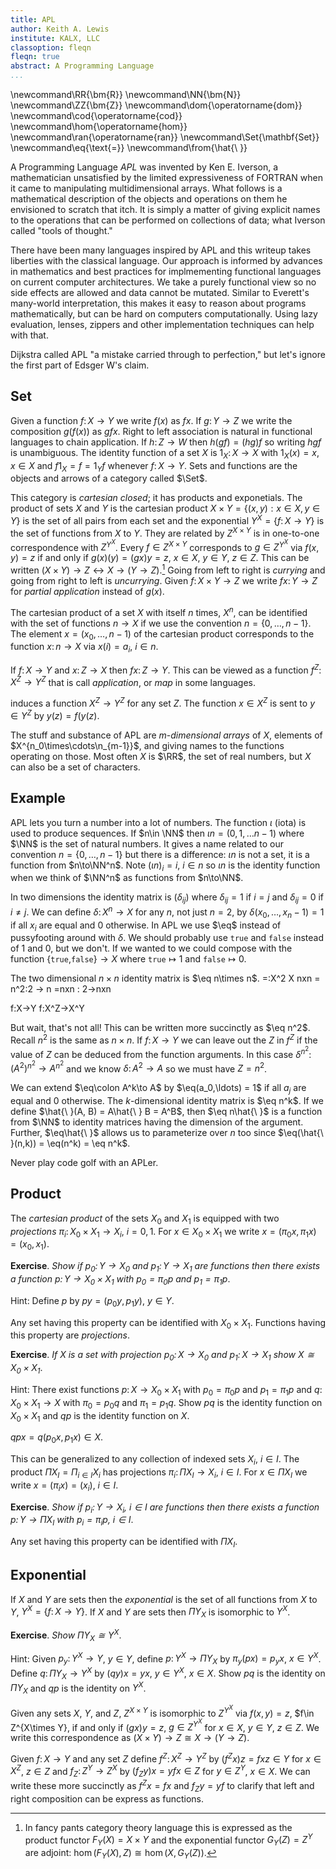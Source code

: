 ```yaml
---
title: APL
author: Keith A. Lewis
institute: KALX, LLC
classoption: fleqn
fleqn: true
abstract: A Programming Language
...
```


\newcommand\RR{\bm{R}}
\newcommand\NN{\bm{N}}
\newcommand\ZZ{\bm{Z}}
\newcommand\dom{\operatorname{dom}}
\newcommand\cod{\operatorname{cod}}
\newcommand\hom{\operatorname{hom}}
\newcommand\ran{\operatorname{ran}}
\newcommand\Set{\mathbf{Set}}
\newcommand\eq{\text{$=$}}
\newcommand\from{\hat{\ }}

A Programming Language _APL_ was invented by Ken E. Iverson, a mathematician
unsatisfied by the limited expressiveness of FORTRAN when it came to manipulating
multidimensional arrays. What follows is a mathematical description of
the objects and operations on them he envisioned to scratch that itch.
It is simply a matter of giving explicit names to the operations that can be
performed on collections of data; what Iverson called "tools of thought."

There have been many languages inspired by APL and this writeup takes
liberties with the classical language.  Our approach is informed by
advances in mathematics and best practices for implmementing functional
languages on current computer architectures. 
We take a purely functional view so no side effects are allowed and data cannot
be mutated.  Similar to Everett's many-world interpretation, this makes
it easy to reason about programs mathematically, but can be hard on
computers computationally.  Using lazy evaluation, lenses, zippers and
other implementation techniques can help with that.

Dijkstra called APL "a mistake carried through to perfection,"
but let's ignore the first part of Edsger W's claim.

## Set

Given a function $f\colon X\to Y$ we write $f(x)$ as $fx$.
If $g\colon Y\to Z$ we write the composition $g(f(x))$ as $gfx$.
Right to left association is natural in functional languages
to chain application. If $h\colon Z\to W$ then $h(gf) = (hg)f$
so writing $hgf$ is unambiguous. The identity function of a
set $X$ is $1_X\colon X\to X$ with $1_X(x) = x$, $x\in X$
and $f1_X = f = 1_Yf$ whenever $f\colon X\to Y$.
Sets and functions are the objects and arrows of a category
called $\Set$.

This category is _cartesian closed_; it has products and exponetials.
The product of sets $X$ and $Y$ is the cartesian product
$X\times Y = \{(x,y):x\in X, y\in Y\}$ is the set of all pairs from each set
and the exponential $Y^X = \{f\colon X\to Y\}$ is the set of functions
from $X$ to $Y$. They are related by $Z^{X\times Y}$ is in one-to-one
correspondence with $Z^{Y^X}$. Every $f\in Z^{X\times Y}$ corresponds
to $g\in Z^{Y^X}$ via $f(x,y) = z$ if and only if $g(x)(y) = (gx)y = z$,
$x\in X$, $y\in Y$, $z\in Z$.
This can be written $(X\times Y)\to Z \leftrightarrow X\to(Y\to Z)$.[^1]
Going from left to right is _currying_ and going from right to left
is _uncurrying_. Given $f\colon X\times Y\to Z$ we write $fx\colon Y\to Z$
for _partial application_ instead of $g(x)$.

[^1]: In fancy pants category theory language this is expressed as
the product functor $F_Y(X) = X\times Y$ and the exponential functor
$G_Y(Z) = Z^Y$ are adjoint: $\hom(F_Y(X),Z)\cong\hom(X,G_Y(Z))$.

The cartesian product of a set $X$ with itself $n$ times, $X^n$, can be identified
with the set of functions $n\to X$ if we use the convention 
$n = \{0,\ldots,n-1\}$. The element $x = (x_0,\ldots,n-1)$ of the
cartesian product corresponds to the function $x\colon n\to X$ via $x(i) = a_i$, $i\in n$.

If $f\colon X\to Y$ and $x\colon Z\to X$ then $fx\colon Z\to Y$.
This can be viewed as a function $f^Z\colon X^Z\to Y^Z$ that is
call _application_, or _map_ in some languages.

induces a function $X^Z\to Y^Z$ for any set $Z$.
The function $x\in X^Z$ is sent to $y\in Y^Z$ by $y(z) = f(y(z)$.

The stuff and substance of APL are $m$-_dimensional arrays_ of $X$,
elements of $X^{n_0\times\cdots\n_{m-1}}$, and giving names to the
functions operating on those. Most often $X$ is $\RR$, the set of
real numbers, but $X$ can also be a set of characters.

## Example

APL lets you turn a number into a lot of numbers.
The function $\iota$ (iota) is used to produce sequences. If $n\in \NN$ then
$\iota n = (0, 1, \ldots n-1)$ where $\NN$ is the set of natural numbers. 
It gives a name related to our convention $n = \{0,\ldots, n-1\}$ but there
is a difference: $\iota n$ is not a set, it is a function from $n\to\NN^n$.
Note $(\iota n)_i = i$, $i\in n$ so $\iota n$ is the identity function
when we think of $\NN^n$ as functions from $n\to\NN$.

In two dimensions the identity matrix is $(\delta_{ij})$
where $\delta_{ij} = 1$ if $i = j$ and $\delta_{ij} = 0$ if $i \not= j$.
We can define $\delta\colon X^n\to X$ for any $n$, not just $n = 2$,
by $\delta(x_0,\ldots,x_n-1) = 1$ if all $x_i$ are equal and $0$ otherwise.
In APL we use $\eq$ instead of pussyfooting around with $\delta$.
We should probably use `true` and `false` instead of $1$ and $0$,
but we don't. If we wanted to we could compose with the function
$\{$`true`$,$`false`$\}\to X$ where `true`$\mapsto 1$ and `false`$\mapsto 0$.

The two dimensional $n\times n$ identity matrix is $\eq n\times n$.
=:X^2 X nxn = n^2:2 -> n  =nxn : 2->nxn

f:X->Y f:X^Z->X^Y

But wait, that's not all! This can be written more succinctly
as $\eq n^2$. Recall $n^2$ is the same as $n\times n$.
If $f\colon X\to Y$ we can
leave out the $Z$ in $f^Z$ if the value of $Z$ can be deduced
from the function arguments. In this case $\delta^{n^2}\colon (A^2)^{n^2}\to A^{n^2}$
and we know $\delta\colon A^2\to A$ so we must have $Z = n^2$.

We can extend $\eq\colon A^k\to A$ by $\eq(a_0,\ldots) = 1$ if all $a_j$ are
equal and 0 otherwise.
The $k$-dimensional identity matrix is $\eq n^k$. If we
define $\hat{\ }(A, B) = A\hat{\ } B = A^B$,
then $\eq n\hat{\ }$ is
a function from $\NN$ to identity matrices having the dimension of the argument.
Further, $\eq\hat{\ }$ allows us to parameterize over $n$ too since
$\eq(\hat{\ }(n,k)) = \eq(n^k) = \eq n^k$.

Never play code golf with an APLer.


## Product

The _cartesian product_ of the sets $X_0$ and $X_1$
is equipped with two _projections_ $\pi_i\colon X_0\times X_1\to X_i$, $i=0,1$.
For $x\in X_0\times X_1$ we write $x = (\pi_0 x, \pi_1 x) = (x_0, x_1)$.

__Exercise__. _Show if $p_0\colon Y\to X_0$ and $p_1\colon Y\to X_1$ are functions
then there exists a function $p\colon Y\to X_0\times X_1$ with $p_0 = \pi_0 p$
and $p_1 = \pi_1 p$_.

Hint: Define $p$ by $py = (p_0y, p_1y)$, $y\in Y$.

Any set having this property can be identified with $X_0\times X_1$.
Functions having this property are _projections_.

__Exercise__. _If $X$ is a set with projection $p_0\colon X\to X_0$ and
$p_1\colon X\to X_1$ show $X\cong X_0\times X_1$_.

Hint: There exist functions $p\colon X\to X_0\times X_1$ with $p_0 = \pi_0p$
and $p_1 = \pi_1p$ and $q\colon X_0\times X_1\to X$ with $\pi_0 = p_0q$
and $\pi_1 = p_1q$. Show $pq$ is the identity function on $X_0\times X_1$
and $qp$ is the identity function on $X$.

$qpx = q(p_0x, p_1x) \in X$. 

This can be generalized to any collection of indexed sets $X_i$, $i\in I$.
The product $\Pi X_I = \Pi_{i\in I} X_i$ has projections $\pi_i\colon \Pi X_I\to X_i$, $i\in I$.
For $x\in \Pi X_I$ we write $x = (\pi_i x) = (x_i)$, $i\in I$.

__Exercise__. _Show if $p_i\colon Y\to X_i$, $i\in I$ are functions
then there exists a function $p\colon Y\to \Pi X_I$ with $p_i = \pi_i p$, $i\in I$_.

Any set having this property can be identified with $\Pi X_I$.

## Exponential

If $X$ and $Y$ are sets then the _exponential_ is the set of all functions
from $X$ to $Y$, $Y^X = \{f\colon X\to Y\}$. If $X$ and $Y$ are sets
then $\Pi Y_X$ is isomorphic to $Y^X$.

__Exercise__. _Show $\Pi Y_X\cong Y^X$_.

Hint: Given $p_y\colon Y^X\to Y$, $y\in Y$,
define $p\colon Y^X\to \Pi Y_X$ by $\pi_y(px) = p_yx$, $x\in Y^X$.
Define $q\colon\Pi Y_X\to Y^X$ by $(qy)x = yx$, $y\in Y^X$, $x\in X$.
Show $pq$ is the identity on $\Pi Y_X$ and $qp$ is the identity on $Y^X$.

Given any sets $X$, $Y$, and $Z$, $Z^{X\times Y}$ is isomorphic to $Z^{Y^X}$
via $f(x,y) = z$, $f\in Z^{X\times Y}, if and only if $(gx)y = z$, $g\in Z^{Y^X}$
for $x\in X$, $y\in Y$, $z\in Z$.
We write this correspondence as $(X\times Y)\to Z \cong X\to(Y\to Z)$.

Given $f\colon X\to Y$ and any set $Z$
define $f^Z\colon X^Z\to Y^Z$ by $(f^Zx)z = fxz\in Y$ for $x\in X^Z$, $z\in Z$
and $f_Z\colon Z^Y\to Z^X$ by $(f_Zy)x = yfx\in Z$ for $y\in Z^Y$, $x\in X$.
We can write these more succinctly as $f^Zx = fx$ and $f_Zy = yf$ to
clarify that left and right composition can be express as functions.

<!--

The 

## Category Theory

We put on our Category Theory spectacles to clarify the fundamental data
structures and transformations between them. The
Curry-Howard-Lambek equivalence shows certain classes of proofs and the $\lambda$-calculus,
are identical to _cartesian closed cateories_.

A CCC has a _product_ and _exponential_. The product behaves like the cartesion product
of sets and the exponential represents functions between sets. Every object $Y$ defines
adjoint functors $F_Y(X) = X\times Y$ and $G_Y(Z) = Z^Y$ that are related by
$\hom(F_Y(X), Z)\cong \hom(X, G_Y(Z))$, which is natural in both $X$ and $Z$.
We write the explict correspondence as $(X\times Y)\to Z\leftrightarrow X\to(Y\to Z)$.
Going from the left to the right form is _currying_. Going from the right to the left
form is _uncurrying_.

The _counit_ of this adjunction is the
_evaluation map_ $e_{Y,Z}\colon Z^Y\times Y\to Z$. It takes a function and
evaluates it at a value in categories that have functions and values.

We can use the evaluation map and currying to define composition using arrows.
If $f\colon X\to Y$ then for any for any object $Z$,
$fe_{X,Z}\colon X^Z \times Z)\to Y$
and $f^Z\colon X^Z\to Y^Z$ is the curried form.
Since $A\times B$ is isomorphic to $B\times A$
we can write $e_{Y,Z}\colon Y\times Z^Y\to Z$
Its curried form is $Y\to (Z^Y)^Z$ so $fe_{Y,Z}\colon X\to (Z^Y)^Z$.
uncurrying give $X\times Z^Y\to Z$ and $X^Z$ ???

In category theory the product of two objects $A_0$ and $A_1$,
$A_0\times A_1$, is defined by two arrows $\pi_0 A_0\times A_1\to A_0$
and $\pi_1\colon A_0\times A_1\to A_1$ that satisfy the property: if
$p_0\colon B\to A_0$ and $p_1\colon B\to A_1$ then there exists an arrow
$p\colon B\to A_0\times A_1$ with $p_0 = \pi_0 p$ and $p_1 \pi_1 p$.

Any object $A'$ with arrows $\pi_0'\colon A'\to A_0$ and $\pi_1'\colon A'\to A_1$
satisfying this property is isomorphic to the product $A_0\times A_1$.
Arrows satisfying this property are called _projections_.

In a CCC the homsets can be identified with an object in the category,
$\hom(A,B)$ can be identified with the exponential $B^A$.
This is the key to functional programming using first-class functions.

The product of $A_0$ and $A_1$ can be written $\Pi_{i\in\{0,1\}} A_i$.
This can be generalized to a product over any index set $I$.
The product $\Pi A_I = \Pi_{i\in I} A_i$ is an object having projections
$\pi_i\colon\Pi A_I\to A_i$.

We can also define products for a single object. Let $\Pi_B A$ be ....
In a CCC $A^B$ is isomorphic to $\Pi_B A$. This generalizes[^1]
the notion $A^B = A\times\cdots\times A$ $B$ times.

[^1] Out the wazoo.

### Set

We only consider the category $\Set$ of sets and functions, which is
a CCC, as we will now prove.  The function $f\colon (X\times Y)\to Z$
corresponds to the function $g\colon X\to (Y\to Z)$ via $f(x,y) = z$
if and only if $g(x)y = (g(x))(y) = z$.  The evaluation function takes
a function $h\colon Y\to Z$ and a value $y\in Y$ to produce $h(y)\in Z$.

If $f\colon X\to Y$ then for any set $Z$, $(f^Z(x))z = f(x(z))$ where
$x\colon Z\to X$ and $(f_Z(y))x = y(f(x))$ where $y\colon Y\to Z$.
We can fly first class and write this as $f^Zx = fx$ and $f_Zy = yf$
to see that composition on either the left or the right can indeed be
expressed as a function.

APL is concerned with products and functions between them (exponentials).
Currying lets us reduce functions on a product to functions of one variable.
Exponents allows us to express functions between objects as another object.
This is the core of any language with first-class functions that can
be passed to other functions as data.

A key relationship between products and exponentials is that $A\times A$
can be identified with $A^2$ where $2 = \{0,1\}$.
The pair $(a_0, a_1)$ corresponds to the function $a(0) = a_0$ and $a(1)
= a_1$.  For any natural number $n\in\NN$, $\Pi_n A$ can be identified
with $A^n$, where $\Pi_n A$ is the $n$-fold cartesian product of $A$. The
correspondence is $(a_i)\in \Pi_n A$ corresponds to $a\in A^n$ via $a(i)
= a_i$, $i\in n = \{0,\ldots,n-1\}$.

__Exercise__. _Show $A$ is in one-to-one correspondence with $A^1$_.

The elements of $A^n$ are
called (one dimensional) _arrays_.  They are sometimes called
vectors, but that collides with the term for elements of a vector space.

APL is quite handy for dealing with linear algebra. An element
of $A^{n\times n}$ corresponds to an $n\times n$ matrix taking
values in $A$. The matrix $(a_{i,j})$, $a_{i,j}\in A$, $0\le i,j < n$,
corresponds to the
function $a\colon n\times n\to A$ via $a(i,j) = a_{i,j}$.

It is even handier when dealing with higher dimensional data.
An $n_0\times\cdots$ dimensional cube taking values in $A$
is just an element of $A^{n_0\times\cdots}$. APL provides
primitives for slicing and dicing along any dimensions.

## Data and Operators

Let $\RR$ be the real numbers, or their computer approximation: 64-bit IEEE floating point numbers.
Let $\NN$ be the natural numbers and $\ZZ$ be the integers. These are represented by unsigned
and signed integers respectively on a computer. They can be categorized by the number of bits
used in their computer representation. Mathematically, $\NN\subseteq\ZZ\subseteq\RR$ but
it gets more complicated when considering computer implimentations. APL, like most computer
languages, _implicitly promotes_ types to their smallest common type. This leads to problems
like the fact that while 32-bit integers can be exactly represented by 64-bit floating point
numbers, 64-bit integers cannot. We will ignore these problems
and assume all numeric values are real numbers.

The basic data type in APL is a multidimensional array in $\RR^{\times n*}$ where
$n^*\in\NN^* = \cup_{n\ge0}\NN$ is a finite sequence of natural numbers
and $\times$ is the cartesian product. If $X$ is a monoid with binary operator
$\otimes$ and identity $1$ we can extend $\otimes\colon X^2\to X$ to
$\otimes\colon X^*\to X$ by defining $\otimes(x_0\ldots, x_n) =
= x_0\otimes\cdots\otimes x_n$.

### Shape

The exponential $Y^X$ is the set of all functions from $X\to Y$.
The domain of $f\in Y^X$ is $X$ and its codomain is $Y$.
In APL the _monadic_ $\rho$ operator takes an exponential to its domain.
A better name might be $\log$ since $\rho Y^X = X$.
Note $\rho$ is not a function from $Y^X$ to $X$, it is a functions
from exponentials to sets. For every $f\in Y^X$ we have $\rho f = X$.

...

Given $f\in Y^X$ and $g\in X^W$ the composition $fg\in Y^W$.

composition gives an element $fg\in Y^W$.


## Preliminaries

A _relation_ on the sets $A$ and $B$ is a subset $R\subseteq A\times B$.
It is customary to write $aRb$ for $(a,b)\in R$.  The _right coset_
of $a\in A$ under $R$ is $aR = \{b\in B:aRb\}$ and the _left coset_ of $b\in B$
under $R$ is $Rb = \{a\in A:aRb\}$.  If $X\subseteq A$ we define the _push forward_
of $X$ under $R$ to be $XR = \cup_{x\in X}xR\subseteq B$ If $Y\subseteq B$
the _pull back_ of $Y$ under $R$ is $RY = \cup_{y\in Y}Ry\subseteq A$.
The _domain_ of a relation $R\subseteq A\times B$ is $\dom R = RB$ and the
_range_, or _codomain_, is $\cod R = AR$.

A relation is a _function_ if and only if all right cosets are
singletons. In this case we write $R\colon A\to B$ and $R(a) = b$ for
$aRb$ where $b$ is the unique element of the right coset $aR$.
The push forward of $X\subseteq A$ is written $R(X)$ if $R$ is a function.

If all right cosets are singletons or empty we call $R$ a _partial function_.
Every partial function can be augmented to a function by adding a special
element $\bot\not\in B$ to $B$ and defining $\underline{R}\colon A\to B\cup\{\bot\}$
by $\underline{R}(a) = R(a)$ if $a\in\dom R$ and $\underline{R}(a') = \bot$ if $a'\not\in\dom R$.

## Exponential

If $A$ and $B$ are sets then the _exponential_ is the set of all functions
from $B$ to $A$, $A^B = \{f\colon B\to A\}$.
If $n\in\mathbf{N}$ is a natural numbers we identify it with the set $\{0,\ldots, n - 1\}$
so $A^n = \{(a_1,\ldots,a_n)\colon a_i\in A, 1\le i\le n\}$ represents the
functions $a\colon n\to A$ where $a(i) = a_i$.

## Product

The _cartesian product_ of the sets $A_0$ and $A_1$ is the set of all pairs
of element where the first item belongs to $A_0$ and the second item belongs
to $A_1$, $A_0\times A_1 = \{(a_0,a_1):a_0\in A_0 \text{ and } a_1\in A_1\}$.
It is equipped with two
_projections_ $\pi_0\colon A_0\times A_1\to A_0$ where $\pi_0((a_0,a_1)) = a_0$
and $\pi_1\colon A_0\times A_0\to A_1$ where $\pi_1((a_0,a_1)) = a_1$.

__Exercise__. _Show if $p_0\colon B\to A_0$ and $p_1\colon B\to A_1$ are functions
then there exists a function $p\colon B\to A_0\times A_1$ with $p_0 = \pi_0 p$
and $p_1 = \pi_1 p$_.

Any set having this property can be identified with $A_0\times A_1$.

## Union

The _union_ of the sets $A_0$ and $A_1$ is the collection of elements belonging to either
$A_0$ or $A_1$, $A_0\cup A_1 = \{a:a\in A_0 \text{ or } a\in A_1\}$.
The _disjoint union_ is similar to the union but includes
information about where elements in the union originated.
$A_0\sqcup A_1 = (\{0\}\times A_0)\cup (\{1\}\times A_1)$.
It is equipped with two _inclusions_ $\nu_0\colon A_0\to A_0\sqcup A_1$ by
$\nu_0(a_0) = (0,a_0)$ and $\nu_1\colon A_1\to A_0\sqcup A_1$ by
$\nu_1(a_1) = (1,a_1)$.
Note $A_i$ is in one-to-one correspondence with $\{i\}\times A_i$
via $a_i \leftrightarrow (i, a_i)$ for $a_i\in A_i$, $i = 0,1$.

__Exercise__. _Show if $n_0\colon A_0\to B$ and $n_1\colon A_1\to B$ are functions
then there exists a function $n\colon A_0\sqcup A_1\to B$ with $n_0 = n\nu_0$
and $n_1 = n\nu_1$_.

Any set having this property can be identified with $A_0\sqcup A_1$.

__Exercise__. _Show $a\in A_0\cap A_1$ if and only if $(0,a)$ and $(1,a)$ belong to $A_0\sqcup A_1$_.

Note $A_0\sqcup A_1\subseteq 2\times (A_0\cup A_1)$ where $2 = \{0,1\}$ so the disjoint
union is a relation with $\cod A_0\sqcup A_1 = A_0\cup A_1$.
The left coset of $a\in A_0\cup A_1$ is the set
$(A_0\sqcup A_1)a = \{i\in 2:(i,a)\in A_0\sqcup A_1\}$ so $a\in A_0\cap A_1$
if and only if $(A_0\sqcup A_1)a = 2$.

The disjoint union defines a function $A_0\cup A_1\to\mathcal{P}(2)$
by $a\mapsto (A_0\sqcup A_1)a$. The intersection is the pull back of
$2 = \{0,1\}\in\mathcal{P}(2)$.

## Pair

A _pair_ in $A_0\times A_1$ can be identified with an element $a\in (A_0\sqcup A_1)^2$.
The pair $a = (a_0,a_1)$  corresponds to the function with $a(0) = (0,a_0)$
and $a(1) = (1,a_1)$. Note that not every function in $(A_0\sqcup A_1)^2$
corresponds to a pair. The function $a\in(A_0\sqcup A_1)^2$ comes from a pair
if and only if $a(0)\in \{0\}\times A_0$ and $a(1)\in \{1\}\times A_1$.

If $A_0 = A_1 = A$ then $A\times A$ is in one-to-one correspondence with $A^2$.
The pair $(a_0,a_1)$ corresponds to the function $a\in A^2$ defined by
$a(0) = a_0$ and $a(1) = a_1$.

It is not the case $A\times A$ is in one-to-one correspondence with $(A\sqcup A)^2$.

__Exercise__. _Show $A\sqcup A = 2\times A$_.

## Tuple

Products and unions can be defined for any collection of sets $X_i$, $i\in I$.
The product $\Pi X_I = \Pi_{i\in I} X_i$ has projections $\pi_i\colon \Pi X_I\to X_i$
where $\pi_i(x) = x_i$, $i\in I$.  The elements of a cartesian product are called _tuples_.

__Exercise__. _Show if $p_i\colon Y\to X_i$, $i\in I$, are functions then there exists a function
$p\colon Y\to\Pi X_I$ with $p_i = \pi_i p$_.

If $f_i\colon X_i\to X_i$, $i\in I$, then $\Pi_{i\in I} = \Pi f_I\colon \Pi X_I\to \Pi X_I$
by $(x_i)\mapsto (f_i(x_i))$, $i\in I$. In terms of projections $\pi_i\Pi f_I = f_i\pi_i$.

More generally, if $Y_j$, $j\in J$ is another collection of sets and $\sigma\colon I\to J$
then we get a map $\Pi f_{I,\sigma}\colon \Pi X_I\to \Pi Y_J$
by $x\mapsto x\sigma$ where $(x_i)\mapsto (y_{\sigma(i})$.
In terms of projections this is $\pi_j^Y x\sigma = 

Every function $\sigma\colon I\to I$ induces a map $\Pi X_I\to \Pi X_{\sigma(I)}$
by $x\mapsto x\sigma$ where $(x_i)\mapsto (x_{\sigma(i)}$).

__Exercise__. _If $\sigma$ is bijective then $\Pi X_I$ and $\Pi X_{\sigma(I)}$
are isomorphic_.

In particular $X_0\times X_1$ is isomorphic to $X_1\times X_0$. We say
cartesian products are commutative up to isomorphism.




We can define projections $\pi_J\colon \Pi X_I\to \Pi X_J$ for $J\subseteq I$
by $\pi_J = \Pi_{j\in J}\pi_j$.

It is also the case $X_0\times(X_1\times X_2)$ and $(X_0\times X_1)\times X_2$
are isomorphic to $X_0\times X_1\times X_2$. We say cartesian products are
associative up to isomorphism. This can be proved using the properties of projections.

If $p_i\colon Y\to X_i$, $i = 0,1,2$, there exists a map $q\colon Y\to X_1\times X_2$
with $p_i = \pi_i q$, $q = 1,2$,
hence there also exists a map $r\colon Y\to X_0\times(X_1\times X_2)$
with $pi_0 = \pi_0 r$ and $r = \pi_{12) r$ where $\pi_{12}$ is the projection
for the se
This shows $X_0\times(X_1\times X_2)$ is isomorphic to $X_0\times X_1\times X_2$.

We can identify $\Pi X_I$ with a subset of $(\sqcup X_I)^I$
via $x\leftrightarrow\underline{x}$ where $\underline{x}(i) = (i,\pi_i x)$.
If $\sigma\colon I\to I$ then the composition $\underline{x}\sigma$
belongs to $(\sqcup X_I)^I$.
Since $(\underline{x}\sigma)(i) = (\sigma(i),\pi_{\sigma(i)} x)$ this
restricts to a mapping $\Pi X_I\to \Pi X_{\sigma(I)}$.

The disjoint union is $\sqcup X_I = \cup_{i\in I} \{i\}\times X_i$ with inclusions
$\nu_i\colon X_i\to\sqcup X_I$ where $\nu_i(x_i) = (i, x_i)$, $i\in I$.

__Exercise__. _Show if $n_i\colon X_i\to Y$, $i\in I$, are functions then there exists a function
$n\colon\sqcup X_I\to Y$ with $n_i = n\nu_i$_.

Cartesian product is commutative and associative-ish.

## Curry

Exponentials and cartesian products have the property that every function
$f\colon A\times B\to C$ corresponds to a function $g\colon A\to C^B$
via $f(a,b) = c$ if and only if $g(a)(b) = (g(a))(b) = c$. This is called _currying_
and the reverse process is _uncurrying_. Using $B\to A$ for $A^B$ this
becomes $g\colon A\to (B\to C)$.

In general, if $f\colon\Pi X_I\to Y$ we can curry on $J\subseteq I$ to
get $f_J\colon\Pi X_J\to (\Pi X_{I\setminus J} \to Y)$.

We write $f(a,-)\colon B\to C$ when currying the second argument and
$f(-,b)\colon A\to C$ when currying the first argument. Using this
notation $f = f(-,-)$.

## Application

Given functions $f_i\colon X_i\to Y_i$ define _componentwise
application_ by $\Pi f_I\colon \Pi X_I\to \Pi Y_I$ where
$\pi_i^Y(\Pi f_I(x)) = f_i(\pi_i^X(x))$ or more simply,
$\pi_i^Y(\Pi f_I) = f_i\pi_i^X$.

More generally, if $\sigma\colon I\to J$ and $f_i\colon X_i\to
Y_{\sigma(i)}$ then $\Pi f_{I,\sigma}\colon X_I\to Y_{\sigma(I)}$ by
$\pi_{\sigma(i)}^Y(\Pi f_{I,\sigma}) = f_i \pi_i^X$.

If we want to be more careful about notation, as Iverson was, we should distinguish between
a function $f\colon A\to B$ and its _push forward_ $f^*\colon\mathcal{P}(A)\to\mathcal{P}(B)$
defined by $f^*(S) = \{f(s):s\in S\}\subseteq B$ for $S\subseteq A$ where
the _power set_ of $A$ is the set of all subsets of $A$, $\mathcal{P}(A) = \{S\subseteq A\}$.
Similarly, the _pull back_ of $f$ is $f_*\colon\mathcal{P}(B)\to\mathcal{P}(A)$
defined by $f_*(T) = \{s\in A:f(s)\in T\}\subseteq A$ for $T\subseteq B$.

If all $X_i$ have the common data type $X$ and $f\colon X\to Y$ we can apply the single
function $f$ to all components $f_\_\colon X_I\to Y_I$ so $f_\_(x)(i) = f(x_i)$.
In APL this is written using diaeresis $f_\_ = f¨$.


The disjoint union $\sqcup X_I = \sqcup_{i\in I}(\{i\}\times X_i)$
has inclusions $\nu_i\colon X_i\to \sqcup X_I$ where $\nu_i(x_i) = (i, x_i)$.

An element $x\in\Pi X_I$ corresponds to a function $I\to\sqcup X_I$
where $x(i) = (i,\pi_i(x))$.
An element $x\in\sqcup X_I$ corresponds to a function $I\to\sqcup X_I$
where $x(i) = (i, x_i)$.

Elements of a product are _tuples_. If all the sets in the product
are the same we call the element an _array_. They are sometimes called
vectors, but that collides with the term for elements of a vector space.

If $J\subseteq I$ let $\pi_{J}\colon X_I\to X_J$ be the _projection_ that
selects elements of $J$. If $I = n$ we write $\pi_j$ instead of $\pi_{\{j\}}$ for $j\in n$.
A _pointed set_ is a set $X$ with a special element $\star\in X$.
If the $X_i$ are pointed sets we can define the _injection_ $\nu{J}\colon X_J\to X_I$ by
replacing missing indices with the $\star$ for $X_i$, $i\not\in J$.
In APL this is written using the _backslash_ operator $J\setminus = \nu$.


A _data type_ is a set $X$ together with a collection of operations involving $X$.
We assume $X$ is finite in what follows since we
are concerned with computer implementation.
Given data types from some index set $X_i$, $i\in I$,
their cartesian product is $X_I = \Pi_{i\in I}X_i$. The projections
$\pi_i\colon X_I\to X_i$ are defined by $\pi_i(x) = x_i$ for
$x\in X_I$. 

## One Dimension

### Sequence

The set of all sequences from $X$ is $X^* = \cup_{n\in \mathbf{N}} X^n$.
Each element has the form $(x_0,\ldots,x_{n-1})$ for $x_i\in X$ but
it does not necessarily mean all elements are stored somewhere.
The unary operator `?:X^* -> bool` tests if a seqence is not empty.
The binary operator `@`
returns the first element of the sequence.
More generally, `@:N x X^* -> X` returns the $n$-th element
and is called _pick_. Its default argument is `0`.
Use `n @` to return the $n$-th element.
The operator `<` removes
the first element of the sequence and is called _take_. Use `n <` to remove the first
$n$ elements.

Let `s:N -> N`, then `xs` is `xs(i) = x(s(i))`.

### Iota

We have been using the convention that the natural number $n$ represents the
set $\{0,1,\ldots,n-1\}$. In APL this is given the name $\iota n$.

The function _take_ is $\uparrow \mathbf{N}\times X^{\iota n}\to X


# Reduce

If a data type $X$ is an _abelian monoid_ then we can define a measure on the
$\mathcal{P}(X)$ by $\oplus(\{x_j\})
= \oplus_j x_j$ where $\oplus$ is the binary monoid operation
and $\oplus(\emptyset) = 0$ is the identity element of the monoid.
Monoids are pointed sets with their identity being the special element.

Every abelian group is a moniod if we ignore the condition that groups
are required to have inverses. Monoids are only required to have an
associative and commutative binary operation, and an identity element.
Addition and multiplication of numbers are abelian groups.
The set $[-\infty,\infty)$ with binary
operation $x\vee y = \max\{x,y\}$ is an abelian monoid with identity
$-\infty$.  Similarly, $(-\infty,\infty]$ with $x\wedge y = \min\{x,y\}$
and identity $\infty$ is an abelian monoid.

__Exercise__. _Show $\oplus(\{s_j\}) = \oplus_j s_j$ is a well-defined measure on $X$_.

Technically we should write this as $\oplus(\{(j, s_j)\}) = \oplus_j s_j$
to avoid collapsing set elements.

Hint: Since monoid operations are associative and commutative
$\oplus(\{x_1,\ldots,x_n\}) = x_1\oplus\cdots\oplus x_n$ is well-defined.
You need to show $\oplus(U\cup V) = (\oplus(U))\oplus(\oplus(V))$ if
$U\cap V = \emptyset$ for $U,V\subseteq X$.
Start with $\oplus(U\cup \emptyset) = \oplus(U) =
(\oplus(U))\oplus 0 = (\oplus(U))\oplus(\oplus\emptyset)$ and use induction
on the number of elements of $V$.

If $R\in X^n$ then $\oplus R$ is an element of $X$. If $R\in X_I^n$
is a table and $X_i$ is an abelian monoid we can apply its operation at index $i$
to get $\oplus_i R\in X_I^n$ where the rows of $R$ have their $i-th$
component replaced by the constant value $\oplus R_{\{i\}}$.
This is called _reduction_ along column $i$ and in APL it is written using
the _forward slash_ operator $\oplus_i/R$.

## Expand

If an abelian monoid has a total ordering that is discrete with elements
$0 = x_0 < x_1 < \cdots $ define $\iota\colon \mathbf{N}\to $X^\infty$
by $\iota n = (x_0,\ldots,x_n)$.

## Notation

tuple $\Pi_{i\in I} X_i\subseteq (\sqcup_{i\in I} X_i)^I$.

projection $\pi_i\colon\Pi_{i\in I} X_i\to X_i$ where $\pi_i(x) = x_i$.

array $X^I$

## Remarks

A pair $(a,b)$ must satisfy the property $(a,b) = (c,d)$ if and only
if $a = c$ and $b = d$.  Everything in mathematics is a set. What
set is the pair $(a,b)$?  This is a subtle problem with no unique
solution. Kuratowski defined it to be the set $\langle a,b\rangle
= \{\{a\},\{a,b\}\}$.  Clearly if $a = c$ and $b = d$ then $\langle
a,b\rangle$ and $\langle c,d\rangle$ are equal sets. The other direction
is not so trivial. If $a = b$ then $\langle a,b\rangle
=\{\{a\},\{a,a\}\} = \{\{a\},\{a\}\} = \{\{a\}\}$ so $\langle c,d\rangle$
must be a singleton and $\{c\} = \{c,d\}$. This can only
be true if $c = d$, hence $\{a\} = \{c\}$ and $a = c$.

__Exercise__. _Prove the case $a\not= b$_.

Category Theory uses _objects_ and _arrows_ instead of sets.  The
_product_ of sets is defined in terms of objects and arrows.  An object
$C$ with arrows $p\colon C\to A$ and $q\colon C\to B$ is the product of
$A$ and $B$ if and only if for every object $D$ having arrows $r\colon
D\to A$ and $s\colon D\to B$ there exists an arrow $t\colon D\to C$
with $rt = p$ and $st = q$. The product is unique up to isomorphism.

Objects do not have elements in Category Theory, everything must be
defined in terms of objects and arrows. In the category Set we
can define all subsets of the object $S$ as $\hom(S,\{0,1\})$,
the arrows $a\colon S\to\{0,1\}$.
The arrow corresponds to the subset $A = \{s\in S:a(s) = 1\}$.

A _terminal object_ is an object
that always has exactly one arrow from any other object.  In category
Set the terminal objects are singletons and the corresponding arrow can
be thought of as selecting an element from its domain.
If $a\in\hom(S,\{0,1\})$ is terminal then it corresponds to picking
one element from $A$.

The "pairs" of $C$ are terminal objects having domain $C$.
Let $t\colon C\to T$ and $t'\colon C\to T'$ be the unique arrows for $T$ and $T'$.
We also have unique arrows $a\colon A\to T$, $a'\colon A\to T'$
and $b\colon B\to T$, $b'\colon B\to T'$. Since $ap\colon C\to T$
and $a'p\colon C\to T$ we have $ap = a'p$. Likewise $bq = b'q$.


...product as terminal object...
-->

